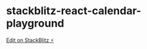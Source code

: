 # stackblitz-react-calendar-playground

[Edit on StackBlitz ⚡️](https://stackblitz.com/edit/vitejs-vite-q5kglm)